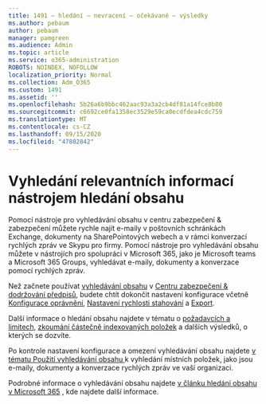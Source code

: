 ```yaml
---
title: 1491 – hledání – nevracení – očekávané – výsledky
ms.author: pebaum
author: pebaum
manager: pamgreen
ms.audience: Admin
ms.topic: article
ms.service: o365-administration
ROBOTS: NOINDEX, NOFOLLOW
localization_priority: Normal
ms.collection: Adm_O365
ms.custom: 1491
ms.assetid: ''
ms.openlocfilehash: 5b26a6b9bbc462aac93a3a2cb4df81a14fce8b80
ms.sourcegitcommit: c6692ce0fa1358ec3529e59ca0ecdfdea4cdc759
ms.translationtype: MT
ms.contentlocale: cs-CZ
ms.lasthandoff: 09/15/2020
ms.locfileid: "47802842"
---
```

# <a name="content-search-tool-to-find-relevant-info"></a>Vyhledání relevantních informací nástrojem hledání obsahu

Pomocí nástroje pro vyhledávání obsahu v centru zabezpečení & zabezpečení můžete rychle najít e-maily v poštovních schránkách Exchange, dokumenty na SharePointových webech a v rámci konverzací rychlých zpráv ve Skypu pro firmy. Pomocí nástroje pro vyhledávání obsahu můžete v nástrojích pro spolupráci v Microsoft 365, jako je Microsoft teams a Microsoft 365 Groups, vyhledávat e-maily, dokumenty a konverzace pomocí rychlých zpráv.


Než začnete používat [vyhledávání obsahu](https://sip.protection.office.com/contentsearchbeta?ContentOnly=1) v [Centru zabezpečení & dodržování předpisů](https://sip.protection.office.com/homepage), budete chtít dokončit nastavení konfigurace včetně [Konfigurace oprávnění](https://docs.microsoft.com/microsoft-365/compliance/permissions-filtering-for-content-search), [Nastavení rychlosti stahování](https://docs.microsoft.com/microsoft-365/compliance/increase-download-speeds-when-exporting-ediscovery-results) a [Export](https://docs.microsoft.com/microsoft-365/compliance/disable-reports-when-you-export-content-search-results).

Další informace o hledání obsahu najdete v tématu o [požadavcích a limitech](https://docs.microsoft.com/microsoft-365/compliance/limits-for-content-search), [zkoumání částečně indexovaných položek](https://docs.microsoft.com/microsoft-365/compliance/investigating-partially-indexed-items-in-ediscovery) a dalších výsledků, o kterých se dozvíte.

Po kontrole nastavení konfigurace a omezení vyhledávání obsahu najdete [v tématu Použití vyhledávání obsahu </a> k vyhledání místních položek, jako jsou e-maily, dokumenty a konverzace rychlých zpráv ve vaší organizaci](https://docs.microsoft.com/microsoft-365/compliance/content-search).

Podrobné informace o vyhledávání obsahu najdete [v článku hledání obsahu v Microsoft 365](https://docs.microsoft.com/microsoft-365/compliance/search-for-content) , kde najdete další informace.
